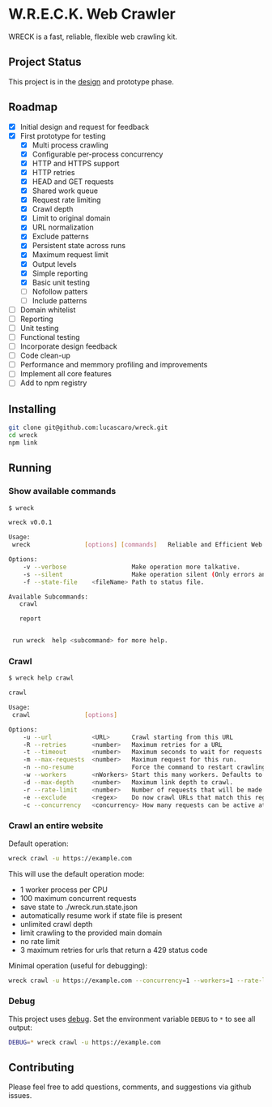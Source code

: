 # W.R.E.C.K. Web Crawler

WRECK is a fast, reliable, flexible web crawling kit.

## Project Status

This project is in the [design](./DESIGN.md) and prototype phase.

## Roadmap

- [x] Initial design and request for feedback
- [x] First prototype for testing
  - [x] Multi process crawling
  - [x] Configurable per-process concurrency
  - [x] HTTP and HTTPS support
  - [x] HTTP retries
  - [x] HEAD and GET requests
  - [x] Shared work queue
  - [x] Request rate limiting
  - [x] Crawl depth
  - [x] Limit to original domain
  - [x] URL normalization
  - [x] Exclude patterns
  - [x] Persistent state across runs
  - [x] Maximum request limit
  - [x] Output levels
  - [x] Simple reporting
  - [x] Basic unit testing
  - [ ] Nofollow patters
  - [ ] Include patterns
- [ ] Domain whitelist
- [ ] Reporting
- [ ] Unit testing
- [ ] Functional testing
- [ ] Incorporate design feedback
- [ ] Code clean-up
- [ ] Performance and memmory profiling and improvements
- [ ] Implement all core features
- [ ] Add to npm registry

## Installing

  ```bash
  git clone git@github.com:lucascaro/wreck.git
  cd wreck
  npm link
  ```

## Running

### Show available commands

```bash
$ wreck

wreck v0.0.1

Usage:
 wreck               [options] [commands]   Reliable and Efficient Web Crawler

Options:
    -v --verbose                  Make operation more talkative.
    -s --silent                   Make operation silent (Only errors and warnings will be shown).
    -f --state-file    <fileName> Path to status file.

Available Subcommands:
   crawl

   report


 run wreck  help <subcommand> for more help.

```

### Crawl

```bash
$ wreck help crawl

crawl

Usage:
 crawl               [options]

Options:
    -u --url           <URL>      Crawl starting from this URL
    -R --retries       <number>   Maximum retries for a URL
    -t --timeout       <number>   Maximum seconds to wait for requests
    -m --max-requests  <number>   Maximum request for this run.
    -n --no-resume                Force the command to restart crawling from scratch, even if there is saved state.
    -w --workers       <nWorkers> Start this many workers. Defaults to one per CPU.
    -d --max-depth     <number>   Maximum link depth to crawl.
    -r --rate-limit    <number>   Number of requests that will be made per second.
    -e --exclude       <regex>    Do now crawl URLs that match this regex. Can be specified multiple times.
    -c --concurrency   <concurrency> How many requests can be active at the same time.
```

### Crawl an entire website

Default operation:

```bash
wreck crawl -u https://example.com
```

This will use the default operation mode:

- 1 worker process per CPU
- 100 maximum concurrent requests
- save state to ./wreck.run.state.json
- automatically resume work if state file is present
- unlimited crawl depth
- limit crawling to the provided main domain
- no rate limit
- 3 maximum retries for urls that return a 429 status code

Minimal operation (useful for debugging):

```bash
wreck crawl -u https://example.com --concurrency=1 --workers=1 --rate-limit=1
```

### Debug

This project uses [debug](https://www.npmjs.com/package/debug). Set the environment variable `DEBUG` to `*` to see all output:

```bash
DEBUG=* wreck crawl -u https://example.com
```

## Contributing

Please feel free to add questions, comments, and suggestions via github issues.
